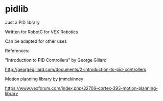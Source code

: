 # pidlib
Just a PID library

Written for RobotC for VEX Robotics

Can be adapted for other uses

References:

"Introduction to PID Controllers" by George Gillard

http://georgegillard.com/documents/2-introduction-to-pid-controllers

Motion planning library by jmmckinney

https://www.vexforum.com/index.php/32706-cortex-393-motion-planning-library
